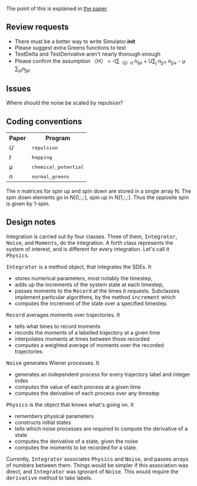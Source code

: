 The point of this is explained in [the paper](http://arxiv.org/abs/quant-ph/0404052).

Review requests
---------------

* There must be a better way to write Simulator.__init__
* Please suggest extra Greens functions to test
* TestDelta and TestDerivative aren't nearly thorough enough
* Please confirm the assumption 〈H〉 = -t∑<sub>〈ij〉σ</sub> n<sub>ijσ</sub> + U∑<sub>j</sub> n<sub>jj↑</sub> n<sub>jj↓</sub> - μ ∑<sub>jσ</sub>n<sub>jjσ</sub>

Issues
------

Where should the noise be scaled by repulsion?

Coding conventions
------------------

<table>
<tr><th>Paper<th>Program
<tr><td><i>U</i><td><tt>repulsion
<tr><td><i>t</i><td><tt>hopping
<tr><td>μ<td><tt>chemical_potential
<tr><td><i>n</i><td><tt>normal_greens
</table>


The n matrices for spin up and spin down are stored in a single array N.  The spin down elements go in N[0,:,:], spin up in N[1,:,:].  Thus the opposite spin is given by 1-spin.

Design notes
-----

Integration is carried out by four classes.  Three of them, <tt>Integrator</tt>, <tt>Noise</tt>, and <tt>Moments</tt>, do the integration.  A forth class represents the system of interest, and is different for every integration.  Let's call it <tt>Physics</tt>.

<tt>Integrator</tt> is a method object, that integrates the SDEs.  It
* stores numerical parameters, most notably the timestep,
* adds up the increments of the system state at each timestep,
* passes moments to the <tt>Record</tt> at the times it requests.
Subclasses implement particular algorithms, by the method <tt>increment</tt> which
* computes the increment of the state over a specified timestep.

<tt>Record</tt> averages moments over trajectories.  It
* tells what times to record moments
* records the moments of a labelled trajectory at a given time
* interpolates moments at times between those recorded
* computes a weighted average of moments over the recorded trajectories

<tt>Noise</tt> generates Wiener processes.  It
* generates an independent process for every trajectory label and integer index
* computes the value of each process at a given time
* computes the derivative of each process over any timestep

<tt>Physics</tt> is the object that knows what's going on.  It
* remembers physical parameters
* constructs initial states
* tells which noise processes are required to compute the derivative of a state
* computes the derivative of a state, given the noise
* computes the moments to be recorded for a state.

Currently, <tt>Integrator</tt> associates <tt>Physics</tt> and <tt>Noise</tt>, and passes arrays of numbers between them.  Things would be simpler if this association was direct, and <tt>Integrator</tt> was ignorant of <tt>Noise</tt>.  This would require the <tt>derivative</tt> method to take labels.